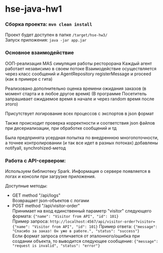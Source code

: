 # hse-java-hw1

### Сборка проекта: ```mvn clean install```
Проект будет доступен в папке ```/target/hse-hw3/```\
Запуск приложения: ```java -jar app.jar```
### Основное взаимодействие 

ООП-реализация MAS симуляция работы ресторорана
Каждый агент работает независимо в своем потоке 
Взаимодействие осуществляется через класс сообщений и AgentRepository registerMessage и proceed
(как в примере с гита)

Реализовано дополнительно оценка времени ожидания заказов 
(в момент старта и в любое другое время)
(В программе Посетитель запрашивает ожидаемое время в начале и через random время после этого)

Присутствует логирование всех процессов с экспортов в json формат

Также происходит проверка корректности и соответствия json файлов при десериализации,
при обработке сообщений и тд

Была предпринята усердная попытка по внедреннюю многопоточности, 
а точнее контролировании (и так все идет в разных потоках) добавлены notifyall, synchrohized-метод 




### Работа с API-сервером:

Используем библиотеку Spark. Информация о сервере появляется в логах и консоли при загрузке
приложения.

Доступные методы:
- GET method "/api/logs"\
Возвращает json-объектов с логами
- POST method "/api/visitor-order"\
Принимает на вход единственный параметр "visitor" следующего формата: ```{"name": "Visitor from API", "id": 101}```\
Пример запроса: ```http://localhost:4567/api/visitor-order?visitor={"name": "Visitor from API", "id": 101}```
Пример ответа: ```{"message": "Спасибо за заказ! Он уже в работе.", "status": "success"}```\
Если формат запроса отличается от эталонного/ошибка при создании объекта, то выводится следующее сообщение: ```{"message": "request is invalid", "status": "error"}```